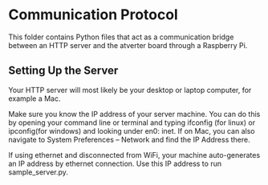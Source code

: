 
# Communication Protocol

This folder contains Python files that act as a communication bridge between an HTTP server and the atverter board through a Raspberry Pi.


## Setting Up the Server

Your HTTP server will most likely be your desktop or laptop computer, for example a Mac. 

Make sure you know the IP address of your server machine. You can do this by opening your command line or terminal and typing ifconfig (for linux) or ipconfig(for windows) and looking under en0: inet. If on Mac, you can also navigate to System Preferences – Network and find the IP Address there.

If using ethernet and disconnected from WiFi, your machine auto-generates an IP address by ethernet connection. Use this IP address to run sample_server.py.
